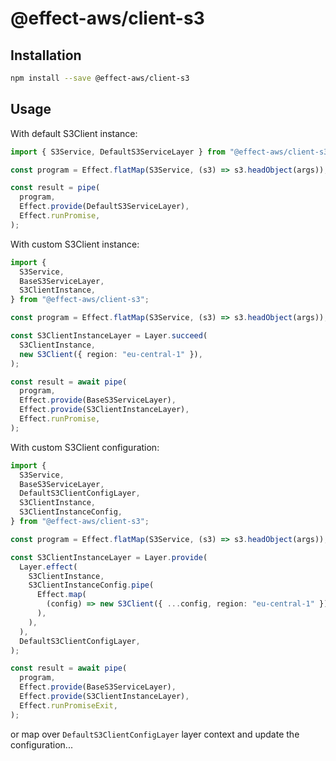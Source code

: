 # @effect-aws/client-s3

## Installation

```bash
npm install --save @effect-aws/client-s3
```

## Usage

With default S3Client instance:

```typescript
import { S3Service, DefaultS3ServiceLayer } from "@effect-aws/client-s3";

const program = Effect.flatMap(S3Service, (s3) => s3.headObject(args));

const result = pipe(
  program,
  Effect.provide(DefaultS3ServiceLayer),
  Effect.runPromise,
);
```

With custom S3Client instance:

```typescript
import {
  S3Service,
  BaseS3ServiceLayer,
  S3ClientInstance,
} from "@effect-aws/client-s3";

const program = Effect.flatMap(S3Service, (s3) => s3.headObject(args));

const S3ClientInstanceLayer = Layer.succeed(
  S3ClientInstance,
  new S3Client({ region: "eu-central-1" }),
);

const result = await pipe(
  program,
  Effect.provide(BaseS3ServiceLayer),
  Effect.provide(S3ClientInstanceLayer),
  Effect.runPromise,
);
```

With custom S3Client configuration:

```typescript
import {
  S3Service,
  BaseS3ServiceLayer,
  DefaultS3ClientConfigLayer,
  S3ClientInstance,
  S3ClientInstanceConfig,
} from "@effect-aws/client-s3";

const program = Effect.flatMap(S3Service, (s3) => s3.headObject(args));

const S3ClientInstanceLayer = Layer.provide(
  Layer.effect(
    S3ClientInstance,
    S3ClientInstanceConfig.pipe(
      Effect.map(
        (config) => new S3Client({ ...config, region: "eu-central-1" }),
      ),
    ),
  ),
  DefaultS3ClientConfigLayer,
);

const result = await pipe(
  program,
  Effect.provide(BaseS3ServiceLayer),
  Effect.provide(S3ClientInstanceLayer),
  Effect.runPromiseExit,
);
```

or map over `DefaultS3ClientConfigLayer` layer context and update the configuration...
